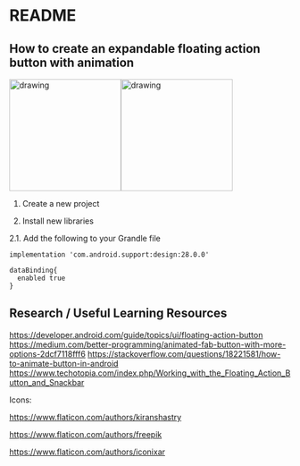 # README

## How to create an expandable floating action button with animation

<img src="https://github.com/CrystalAQuick/expandable_floating_action_button_demo/blob/master/app/src/main/res/drawable/closed.PNG"  alt="drawing" width="200" /><img src="https://github.com/CrystalAQuick/expandable_floating_action_button_demo/blob/master/app/src/main/res/drawable/open.PNG" alt="drawing" width="200"/>

1. Create a new project 

2. Install new libraries

2.1. Add the following to your Grandle file
    
    implementation 'com.android.support:design:28.0.0'
    
    dataBinding{
      enabled true
    }
     


        
## Research / Useful Learning Resources

https://developer.android.com/guide/topics/ui/floating-action-button
https://medium.com/better-programming/animated-fab-button-with-more-options-2dcf7118fff6
https://stackoverflow.com/questions/18221581/how-to-animate-button-in-android
https://www.techotopia.com/index.php/Working_with_the_Floating_Action_Button_and_Snackbar

Icons:

https://www.flaticon.com/authors/kiranshastry

https://www.flaticon.com/authors/freepik

https://www.flaticon.com/authors/iconixar




